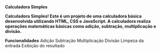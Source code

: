 **Calculadora Simples**


**Calculadora Simples! Este é um projeto de uma calculadora básica desenvolvida utilizando HTML, CSS e JavaScript. A calculadora realiza operações matemáticas básicas como adição, subtração, multiplicação e divisão.**

**Funcionalidades**
Adição
Subtração
Multiplicação
Divisão
Limpeza da entrada
Exibição do resultado


